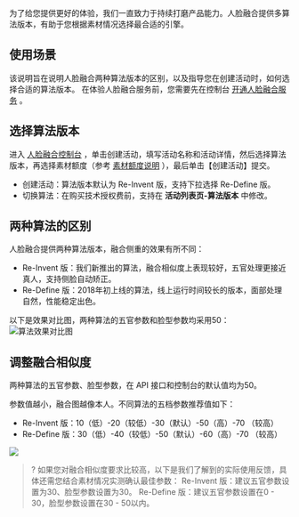 ﻿为了给您提供更好的体验，我们一直致力于持续打磨产品能力。人脸融合提供多算法版本，有助于您根据素材情况选择最合适的引擎。

## 使用场景
该说明旨在说明人脸融合两种算法版本的区别，以及指导您在创建活动时，如何选择合适的算法版本。
在体验人脸融合服务前，您需要先在控制台 [开通人脸融合服务](https://console.cloud.tencent.com/facefusion) 。

## 选择算法版本
进入 [人脸融合控制台](https://console.cloud.tencent.com/facefusion) ，单击创建活动，填写活动名称和活动详情，然后选择算法版本，再选择素材额度（参考 [素材额度说明](https://console.cloud.tencent.com/facefusion) ），最后单击【创建活动】提交。
- 创建活动：算法版本默认为 Re-Invent 版，支持下拉选择 Re-Define 版。
- 切换算法：在购买技术授权费前，支持在 **活动列表页-算法版本** 中修改。


## 两种算法的区别
人脸融合提供两种算法版本，融合侧重的效果有所不同：
- Re-Invent 版：我们新推出的算法，融合相似度上表现较好，五官处理更接近真人，支持侧脸自动矫正。
- Re-Define 版：2018年初上线的算法，线上运行时间较长的版本，面部处理自然，性能稳定出色。

以下是效果对比图，两种算法的五官参数和脸型参数均采用50：
![算法效果对比图](https://main.qcloudimg.com/raw/e937b20a8b7a1316ac74e8916dfc03e4.png) 


## 调整融合相似度
两种算法的五官参数、脸型参数，在 API 接口和控制台的默认值均为50。

参数值越小，融合图越像本人。不同算法的五档参数推荐值如下：
-  Re-Invent 版：10（低）-20（较低）-30（默认）-50（高）-70 （较高）
-  Re-Define 版：30（低）-40（较低）-50（默认）-60（高）-70 （较高）

![](https://main.qcloudimg.com/raw/07a4c990b3cb41e541ac8d18c6328a3d.png)

>?
如果您对融合相似度要求比较高，以下是我们了解到的实际使用反馈，具体还需您结合素材情况实测确认最佳参数：
Re-Invent 版：建议五官参数设置为30、脸型参数设置为30。
Re-Define 版：建议五官参数设置在0 - 30，脸型参数设置在30 - 50以内。








